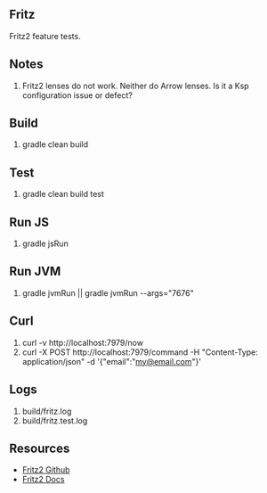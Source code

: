 Fritz
-----
Fritz2 feature tests.

Notes
-----
1. Fritz2 lenses do not work. Neither do Arrow lenses. Is it a Ksp configuration issue or defect?

Build
-----
1. gradle clean build

Test
----
1. gradle clean build test

Run JS
------
1. gradle jsRun

Run JVM
-------
1. gradle jvmRun || gradle jvmRun --args="7676"

Curl
----
1. curl -v http://localhost:7979/now
2. curl -X POST http://localhost:7979/command -H "Content-Type: application/json" -d '{"email":"my@email.com"}'

Logs
----
1. build/fritz.log
2. build/fritz.test.log

Resources
---------
* [Fritz2 Github](https://github.com/jwstegemann/fritz2)
* [Fritz2 Docs](https://www.fritz2.dev/docs/)